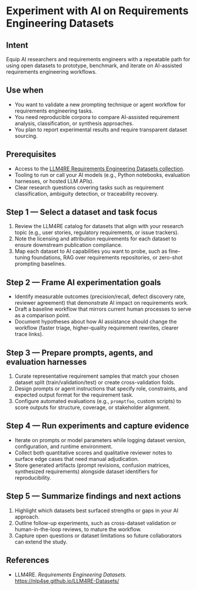 # Experiment with AI on Requirements Engineering Datasets

## Intent
Equip AI researchers and requirements engineers with a repeatable path for using open datasets to prototype, benchmark, and iterate on AI-assisted requirements engineering workflows.

## Use when
- You want to validate a new prompting technique or agent workflow for requirements engineering tasks.
- You need reproducible corpora to compare AI-assisted requirement analysis, classification, or synthesis approaches.
- You plan to report experimental results and require transparent dataset sourcing.

## Prerequisites
- Access to the [LLM4RE Requirements Engineering Datasets collection](https://nlp4se.github.io/LLM4RE-Datasets/).
- Tooling to run or call your AI models (e.g., Python notebooks, evaluation harnesses, or hosted LLM APIs).
- Clear research questions covering tasks such as requirement classification, ambiguity detection, or traceability recovery.

## Step 1 — Select a dataset and task focus
1. Review the LLM4RE catalog for datasets that align with your research topic (e.g., user stories, regulatory requirements, or issue trackers).
2. Note the licensing and attribution requirements for each dataset to ensure downstream publication compliance.
3. Map each dataset to AI capabilities you want to probe, such as fine-tuning foundations, RAG over requirements repositories, or zero-shot prompting baselines.

## Step 2 — Frame AI experimentation goals
- Identify measurable outcomes (precision/recall, defect discovery rate, reviewer agreement) that demonstrate AI impact on requirements work.
- Draft a baseline workflow that mirrors current human processes to serve as a comparison point.
- Document hypotheses about how AI assistance should change the workflow (faster triage, higher-quality requirement rewrites, clearer trace links).

## Step 3 — Prepare prompts, agents, and evaluation harnesses
1. Curate representative requirement samples that match your chosen dataset split (train/validation/test) or create cross-validation folds.
2. Design prompts or agent instructions that specify role, constraints, and expected output format for the requirement task.
3. Configure automated evaluations (e.g., `promptfoo`, custom scripts) to score outputs for structure, coverage, or stakeholder alignment.

## Step 4 — Run experiments and capture evidence
- Iterate on prompts or model parameters while logging dataset version, configuration, and runtime environment.
- Collect both quantitative scores and qualitative reviewer notes to surface edge cases that need manual adjudication.
- Store generated artifacts (prompt revisions, confusion matrices, synthesized requirements) alongside dataset identifiers for reproducibility.

## Step 5 — Summarize findings and next actions
1. Highlight which datasets best surfaced strengths or gaps in your AI approach.
2. Outline follow-up experiments, such as cross-dataset validation or human-in-the-loop reviews, to mature the workflow.
3. Capture open questions or dataset limitations so future collaborators can extend the study.

## References
- LLM4RE. *Requirements Engineering Datasets*. https://nlp4se.github.io/LLM4RE-Datasets/
